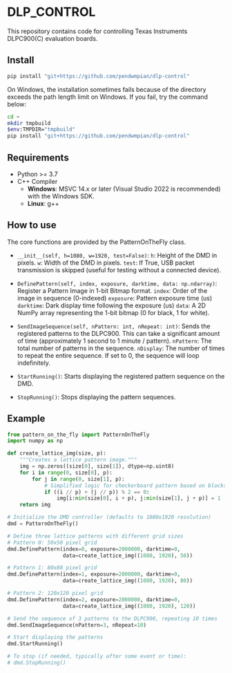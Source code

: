# DLP_CONTROL

This repository contains code for controlling Texas Instruments DLPC900(C) evaluation boards.

## Install

```bash
pip install "git+https://github.com/pendwmpian/dlp-control"
```

On Windows, the installation sometimes fails because of the directory exceeds the path length limit on Windows. If you fail, try the command below:

```bash
cd ~
mkdir tmpbuild
$env:TMPDIR="tmpbuild"
pip install "git+https://github.com/pendwmpian/dlp-control"
```

## Requirements

- Python >= 3.7
- C++ Compiler 
  + __Windows__: MSVC 14.x or later (Visual Studio 2022 is recommended) with the Windows SDK.
  + __Linux__: g++

## How to use

The core functions are provided by the PatternOnTheFly class.

+ `__init__(self, h=1080, w=1920, test=False)`:
    `h`: Height of the DMD in pixels.
    `w`: Width of the DMD in pixels.
    `test`: If True, USB packet transmission is skipped (useful for testing without a connected device).

+ `DefinePattern(self, index, exposure, darktime, data: np.ndarray)`:
    Register a Pattern Image in 1-bit Bitmap format.
    `index`: Order of the image in sequence (0-indexed)
    `exposure`: Pattern exposure time (us)
    `darktime`: Dark display time following the exposure (us)
    `data`: A 2D NumPy array representing the 1-bit bitmap (0 for black, 1 for white).

+ `SendImageSequence(self, nPattern: int, nRepeat: int)`:
    Sends the registered patterns to the DLPC900. This can take a significant amount of time (approximately 1 second to 1 minute / pattern).
    `nPattern`: The total number of patterns in the sequence.
    `nDisplay`: The number of times to repeat the entire sequence. If set to 0, the sequence will loop indefinitely.

+ `StartRunning()`:
    Starts displaying the registered pattern sequence on the DMD.

+ `StopRunning()`:
    Stops displaying the pattern sequences.

## Example

```python
from pattern_on_the_fly import PatternOnTheFly
import numpy as np

def create_lattice_img(size, p):
    """Creates a lattice pattern image."""
    img = np.zeros((size[0], size[1]), dtype=np.uint8)
    for i in range(0, size[0], p):
        for j in range(0, size[1], p):
            # Simplified logic for checkerboard pattern based on blocks
            if ((i // p) + (j // p)) % 2 == 0:
                img[i:min(size[0], i + p), j:min(size[1], j + p)] = 1
    return img

# Initialize the DMD controller (defaults to 1080x1920 resolution)
dmd = PatternOnTheFly()

# Define three lattice patterns with different grid sizes
# Pattern 0: 50x50 pixel grid
dmd.DefinePattern(index=0, exposure=2000000, darktime=0,
                  data=create_lattice_img((1080, 1920), 50))

# Pattern 1: 80x80 pixel grid
dmd.DefinePattern(index=1, exposure=2000000, darktime=0,
                  data=create_lattice_img((1080, 1920), 80))

# Pattern 2: 120x120 pixel grid
dmd.DefinePattern(index=2, exposure=2000000, darktime=0,
                  data=create_lattice_img((1080, 1920), 120))

# Send the sequence of 3 patterns to the DLPC900, repeating 10 times
dmd.SendImageSequence(nPattern=3, nRepeat=10)

# Start displaying the patterns
dmd.StartRunning()

# To stop (if needed, typically after some event or time):
# dmd.StopRunning()
```

